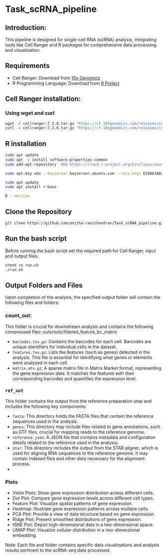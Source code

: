 # Task_scRNA_pipeline
## Introduction:
This pipeline is designed for single-cell RNA (scRNA) analysis, integrating tools like Cell Ranger and R packages for comprehensive data processing and visualization.

## Requirements
- Cell Ranger: Download from [10x Genomics](https://www.10xgenomics.com/support/software/cell-ranger)
- R Programming Language: Download from [R Project](https://www.r-project.org/)

## Cell Ranger installation:
### Using wget and curl
```bash
wget -O cellranger-7.2.0.tar.gz "https://cf.10xgenomics.com/releases/cell-exp/cellranger-7.2.0.tar.gz?Expires=1704177197&Key-Pair-Id=APKAI7S6A5RYOXBWRPDA&Signature=H3hwGFmhMOCBlNCMGdhvHXVlazpH~x1iTpsIGGNP3HQOCDaidzehwd8a9smg5pi0cGSD0a9iJPo~pprbxBhEu7c31ILC831gFxFIUU59Y--hp6Fyi5qLnP3wLpeHkFsudmrNMbo1coAWtot4Idxna6UU7xqoUGoWdaJrXbdVe16rjd4ITWMADItxABIsYu9QZ8q4ZC1CHGBN3nnl3aO6SfgpPE42awfJizALuw8WJ3k~sAOCLkoR2tg1Zz~JwS8k8zTzCW-EzeoAR6E-mpRI19oG6IUZ7dpTieRilGDwzqH95mH~kzS3ULsWJHpqqJqLZ7XXkE3Y0tUV0no8zJOujw__"
curl -o cellranger-7.2.0.tar.gz "https://cf.10xgenomics.com/releases/cell-exp/cellranger-7.2.0.tar.gz?Expires=1704177197&Key-Pair-Id=APKAI7S6A5RYOXBWRPDA&Signature=H3hwGFmhMOCBlNCMGdhvHXVlazpH~x1iTpsIGGNP3HQOCDaidzehwd8a9smg5pi0cGSD0a9iJPo~pprbxBhEu7c31ILC831gFxFIUU59Y--hp6Fyi5qLnP3wLpeHkFsudmrNMbo1coAWtot4Idxna6UU7xqoUGoWdaJrXbdVe16rjd4ITWMADItxABIsYu9QZ8q4ZC1CHGBN3nnl3aO6SfgpPE42awfJizALuw8WJ3k~sAOCLkoR2tg1Zz~JwS8k8zTzCW-EzeoAR6E-mpRI19oG6IUZ7dpTieRilGDwzqH95mH~kzS3ULsWJHpqqJqLZ7XXkE3Y0tUV0no8zJOujw__"
```
## R installation
```bash
sudo apt update
sudo apt -y install software-properties-common
sudo add-apt-repository 'deb https://cloud.r-project.org/bin/linux/ubuntu focal-cran40/'
```
```bash
sudo apt-key adv --keyserver keyserver.ubuntu.com --recv-keys E298A3A825C0D65DFD57CBB651716619E084DAB9
```
```bash
sudo apt update
sudo apt install r-base
```
```bash
R --version
```
## Clone the Repository
```bash
git clone https://github.com/anitha-ravichandran/Task_scRNA_pipeline.git
```
## Run the bash script
Before running the bash script set the required path for Cell Ranger, input and output files.
```bash
chmod +x run.sh
./run.sh
```
## Output Folders and Files
Upon completion of the analysis, the specified output folder will contain the following files and folders:

### count_out: 
This folder is crucial for downstream analysis and contains the following compressed files:
outs/outs/filtered_feature_bc_matrix
- `barcodes.tsv.gz`: Contains the barcodes for each cell. Barcodes are unique identifiers for individual cells in the dataset.
- `features.tsv.gz`: Lists the features (such as genes) detected in the analysis. This file is essential for identifying what genes or elements were analyzed in each cell.
- `matrix.mtx.gz`: A sparse matrix file in Matrix Market format, representing the gene expression data. It matches the features with their corresponding barcodes and quantifies the expression level.

### `ref_out`
This folder contains the output from the reference preparation step and includes the following key components:
- `fasta`: This directory holds the FASTA files that contain the reference sequences used in the analysis.
- `genes`: This directory may include files related to gene annotations, such as GTF files, crucial for mapping reads to the reference genome.
- `reference.json`: A JSON file that contains metadata and configuration details related to the reference used in the analysis.
- `star`: This directory includes the output from the STAR aligner, which is used for aligning RNA sequences to the reference genome. It may contain indexed files and other data necessary for the alignment process.
- 
### Plots 
- Violin Plots: Show gene expression distribution across different cells.
- Dot Plot: Compare gene expression levels across different cell types.
- Feature Plot: Visualize spatial patterns of gene expression.
- Heatmap: Illustrate gene expression patterns across multiple cells.
- PCA Plot: Provide a view of data structure based on gene expression.
- Ridge Plot: Present smoothed distributions of gene expression.
- tSNE Plot: Depict high-dimensional data in a two-dimensional space.
- UMAP Plot: Visualize cellular distribution in a two-dimensional embedding.

Note: Each file and folder contains specific data visualizations and analysis results pertinent to the scRNA-seq data processed.














